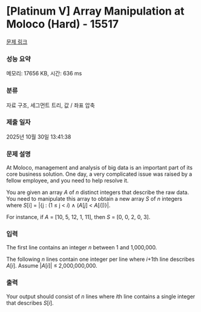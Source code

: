 # [Platinum V] Array Manipulation at Moloco (Hard) - 15517 

[문제 링크](https://www.acmicpc.net/problem/15517) 

### 성능 요약

메모리: 17656 KB, 시간: 636 ms

### 분류

자료 구조, 세그먼트 트리, 값 / 좌표 압축

### 제출 일자

2025년 10월 30일 13:41:38

### 문제 설명

<p>At Moloco, management and analysis of big data is an important part of its core business solution. One day, a very complicated issue was raised by a fellow employee, and you need to help resolve it.</p>

<p>You are given an array <em>A</em> of <em>n</em> distinct integers that describe the raw data. You need to manipulate this array to obtain a new array <em>S</em> of <em>n</em> integers where <em>S</em>[i] = |{j : (1 ≤ j < <em>i</em>) ∧ (<em>A</em>[<em>j</em>] < <em>A</em>[<em>i</em>])}|. </p>

<p>For instance, if <em>A</em> = [10, 5, 12, 1, 11], then <em>S</em> = [0, 0, 2, 0, 3]. </p>

### 입력 

 <p>The first line contains an integer <em>n</em> between 1 and 1,000,000.</p>

<p>The following <em>n</em> lines contain one integer per line where <em>i</em>+1th line describes <em>A</em>[<em>i</em>]. Assume |<em>A</em>[<em>i</em>]| ≤ 2,000,000,000.</p>

### 출력 

 <p>Your output should consist of <em>n</em> lines where <em>i</em>th line contains a single integer that describes <em>S</em>[<em>i</em>].</p>

